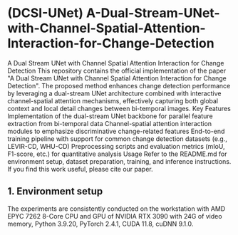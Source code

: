 # (DCSI-UNet) A-Dual-Stream-UNet-with-Channel-Spatial-Attention-Interaction-for-Change-Detection
A Dual Stream UNet with Channel Spatial Attention Interaction for Change Detection
This repository contains the official implementation of the paper "A Dual Stream UNet with Channel Spatial Attention Interaction for Change Detection". The proposed method enhances change detection performance by leveraging a dual-stream UNet architecture combined with interactive channel-spatial attention mechanisms, effectively capturing both global context and local detail changes between bi-temporal images.
Key Features
Implementation of the dual-stream UNet backbone for parallel feature extraction from bi-temporal data
Channel-spatial attention interaction modules to emphasize discriminative change-related features
End-to-end training pipeline with support for common change detection datasets (e.g., LEVIR-CD, WHU-CD)
Preprocessing scripts and evaluation metrics (mIoU, F1-score, etc.) for quantitative analysis
Usage
Refer to the README.md for environment setup, dataset preparation, training, and inference instructions.
If you find this work useful, please cite our paper.

## 1. Environment setup
The experiments are consistently conducted on the workstation with AMD EPYC 7262 8-Core CPU and GPU of NVIDIA RTX 3090 with 24G of video memory, Python 3.9.20, PyTorch 2.4.1, CUDA 11.8, cuDNN 9.1.0.

